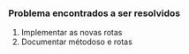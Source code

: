 ### Problema encontrados a ser resolvidos

1. Implementar as novas rotas
2. Documentar métodoso e rotas